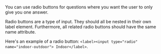 You can use radio buttons for questions where you want the user to only give you one answer.

Radio buttons are a type of input. They should all be nested in their own label element. Furthermore, all related radio buttons should have the same name attribute.

Here's an example of a radio button: `<label><input type="radio" name="indoor-outdoor"> Indoor</label>`.
